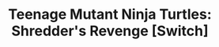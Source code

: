 ---
title: 'Teenage Mutant Ninja Turtles: Shredder''s Revenge [Switch]'
platform: switch
genre:
  - brawler
digital: true
physical: true
guide: false
pending: false
posted: 2022-06-16
---